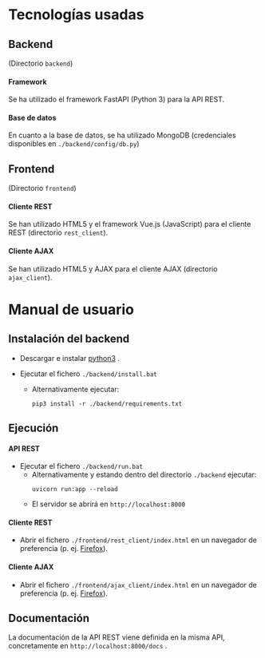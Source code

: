 # Tecnologías usadas

## Backend

(Directorio `backend`)

#### Framework
Se ha utilizado el framework FastAPI (Python 3) para la API REST.

#### Base de datos
En cuanto a la base de datos, se ha utilizado MongoDB (credenciales disponibles en `./backend/config/db.py`)

## Frontend

(Directorio `frontend`)

#### Cliente REST
Se han utilizado HTML5 y el framework Vue.js (JavaScript) para el cliente REST (directorio `rest_client`).

#### Cliente AJAX
Se han utilizado HTML5 y AJAX para el cliente AJAX (directorio `ajax_client`).

# Manual de usuario

## Instalación del backend

* Descargar e instalar [python3](https://www.python.org/downloads/) .

* Ejecutar el fichero `./backend/install.bat`
    - Alternativamente ejecutar:
        ```
        pip3 install -r ./backend/requirements.txt
        ```
        
## Ejecución

#### API REST
* Ejecutar el fichero `./backend/run.bat`
    - Alternativamente y estando dentro del directorio `./backend` ejecutar:
        ```
        uvicorn run:app --reload
        ```
    - El servidor se abrirá en `http://localhost:8000`
#### Cliente REST
* Abrir el fichero `./frontend/rest_client/index.html` en un navegador de preferencia (p. ej. [Firefox](https://www.mozilla.org/es-ES/firefox/new/)).

#### Cliente AJAX
* Abrir el fichero `./frontend/ajax_client/index.html` en un navegador de preferencia (p. ej. [Firefox](https://www.mozilla.org/es-ES/firefox/new/)).

## Documentación

La documentación de la API REST viene definida en la misma API, concretamente en `http://localhost:8000/docs` .
